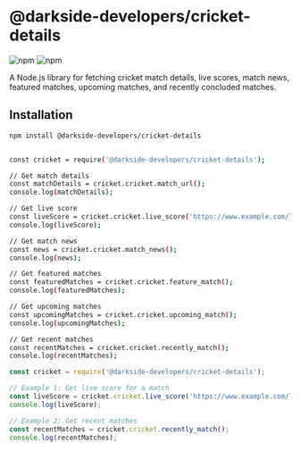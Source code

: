# @darkside-developers/cricket-details

![npm](https://img.shields.io/npm/v/@darkside-developers/cricket-details)
![npm](https://img.shields.io/npm/l/@darkside-developers/cricket-details)

A Node.js library for fetching cricket match details, live scores, match news, featured matches, upcoming matches, and recently concluded matches.

## Installation

```bash
npm install @darkside-developers/cricket-details


const cricket = require('@darkside-developers/cricket-details');

// Get match details
const matchDetails = cricket.cricket.match_url();
console.log(matchDetails);

// Get live score
const liveScore = cricket.cricket.live_score('https://www.example.com/live-match');
console.log(liveScore);

// Get match news
const news = cricket.cricket.match_news();
console.log(news);

// Get featured matches
const featuredMatches = cricket.cricket.feature_match();
console.log(featuredMatches);

// Get upcoming matches
const upcomingMatches = cricket.cricket.upcoming_match();
console.log(upcomingMatches);

// Get recent matches
const recentMatches = cricket.cricket.recently_match();
console.log(recentMatches);
```

```javascript
const cricket = require('@darkside-developers/cricket-details');

// Example 1: Get live score for a match
const liveScore = cricket.cricket.live_score('https://www.example.com/live-match');
console.log(liveScore);

// Example 2: Get recent matches
const recentMatches = cricket.cricket.recently_match();
console.log(recentMatches);
```
